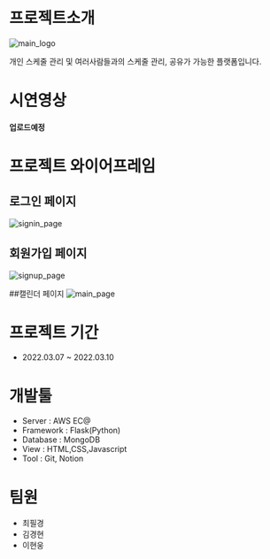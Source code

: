 # 프로젝트소개

![main_logo](https://user-images.githubusercontent.com/48235884/157587703-7daa5e1d-8a0e-46ec-ba43-478826eac9ca.png)


<p>개인 스케줄 관리 및 여러사람들과의 스케줄 관리, 공유가 가능한 플랫폼입니다.</p>


# 시연영상
#### 업로드예정

# 프로젝트 와이어프레임

## 로그인 페이지
![signin_page](https://user-images.githubusercontent.com/48235884/157588742-646c30ab-a157-4d73-ad20-c5148340895e.png)

## 회원가입 페이지
![signup_page](https://user-images.githubusercontent.com/48235884/157588768-d7ad35af-7fb0-46eb-9652-cc138a96c011.png)

##캘린더 페이지
![main_page](https://user-images.githubusercontent.com/48235884/157588793-cb204147-87dd-4e80-801c-5be2b67f531d.png)


# 프로젝트 기간
+ 2022.03.07 ~ 2022.03.10

# 개발툴
+ Server : AWS EC@
+ Framework : Flask(Python)
+ Database : MongoDB
+ View : HTML,CSS,Javascript
+ Tool : Git, Notion

# 팀원
+ 최필경
+ 김경현
+ 이현웅
